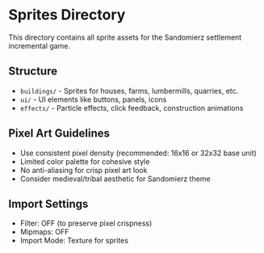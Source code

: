 # Sprites Directory

This directory contains all sprite assets for the Sandomierz settlement incremental game.

## Structure

- `buildings/` - Sprites for houses, farms, lumbermills, quarries, etc.
- `ui/` - UI elements like buttons, panels, icons
- `effects/` - Particle effects, click feedback, construction animations

## Pixel Art Guidelines

- Use consistent pixel density (recommended: 16x16 or 32x32 base unit)
- Limited color palette for cohesive style
- No anti-aliasing for crisp pixel art look
- Consider medieval/tribal aesthetic for Sandomierz theme

## Import Settings

- Filter: OFF (to preserve pixel crispness)
- Mipmaps: OFF
- Import Mode: Texture for sprites
